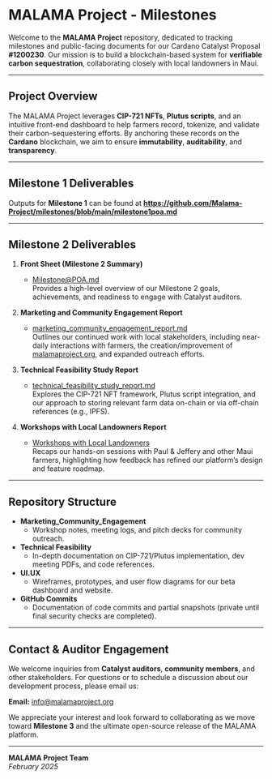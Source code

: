 # MALAMA Project - Milestones

Welcome to the **MALAMA Project** repository, dedicated to tracking milestones and public-facing documents for our Cardano Catalyst Proposal **#1200230**. Our mission is to build a blockchain-based system for **verifiable carbon sequestration**, collaborating closely with local landowners in Maui.

---

## Project Overview

The MALAMA Project leverages **CIP-721 NFTs**, **Plutus scripts**, and an intuitive front-end dashboard to help farmers record, tokenize, and validate their carbon-sequestering efforts. By anchoring these records on the **Cardano** blockchain, we aim to ensure **immutability**, **auditability**, and **transparency**.

---

## Milestone 1 Deliverables

Outputs for **Milestone 1** can be found at **https://github.com/Malama-Project/milestones/blob/main/milestone1poa.md**

---

## Milestone 2 Deliverables

1. **Front Sheet (Milestone 2 Summary)**  
   - [Milestone@POA.md]([./front_sheet.md](https://github.com/Malama-Project/milestones/blob/main/Milestone2POA.md))  
   Provides a high-level overview of our Milestone 2 goals, achievements, and readiness to engage with Catalyst auditors.

2. **Marketing and Community Engagement Report**  
   - [marketing_community_engagement_report.md](https://github.com/Malama-Project/milestones/blob/main/Marketing_Community_Engagement/MarketingandCommunityEngagementReport.md)  
   Outlines our continued work with local stakeholders, including near-daily interactions with farmers, the creation/improvement of [malamaproject.org](https://www.malamaproject.org), and expanded outreach efforts.

3. **Technical Feasibility Study Report**  
   - [technical_feasibility_study_report.md](https://github.com/Malama-Project/milestones/blob/main/Technical%20Feasibility/Technical%20Feasibility%20Study%20Report.md)  
   Explores the CIP-721 NFT framework, Plutus script integration, and our approach to storing relevant farm data on-chain or via off-chain references (e.g., IPFS).

4. **Workshops with Local Landowners Report**  
   - [Workshops with Local Landowners](https://github.com/Malama-Project/milestones/blob/main/Workshops%20with%20Local%20Landowners/workshops_with_local_landowners.md)  
   Recaps our hands-on sessions with Paul & Jeffery and other Maui farmers, highlighting how feedback has refined our platform’s design and feature roadmap.

---

## Repository Structure

- **Marketing_Community_Engagement**  
  - Workshop notes, meeting logs, and pitch decks for community outreach.  
- **Technical Feasibility**  
  - In-depth documentation on CIP-721/Plutus implementation, dev meeting PDFs, and code references.  
- **UI.UX**  
  - Wireframes, prototypes, and user flow diagrams for our beta dashboard and website.  
- **GitHub Commits**  
  - Documentation of code commits and partial snapshots (private until final security checks are completed).  

---

## Contact & Auditor Engagement

We welcome inquiries from **Catalyst auditors**, **community members**, and other stakeholders. For questions or to schedule a discussion about our development process, please email us:

**Email:** [info@malamaproject.org](mailto:info@malamaproject.org)

We appreciate your interest and look forward to collaborating as we move toward **Milestone 3** and the ultimate open-source release of the MALAMA platform.

---

**MALAMA Project Team**  
*February 2025*
